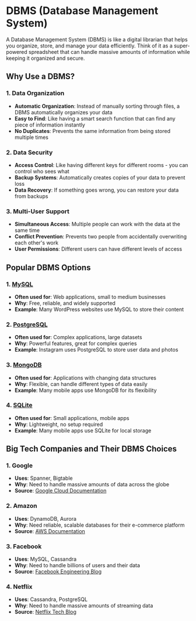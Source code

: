 # DBMS (Database Management System)

A Database Management System (DBMS) is like a digital librarian that helps you organize, store, and manage your data efficiently. Think of it as a super-powered spreadsheet that can handle massive amounts of information while keeping it organized and secure.

## Why Use a DBMS?

### 1. Data Organization

- **Automatic Organization**: Instead of manually sorting through files, a DBMS automatically organizes your data
- **Easy to Find**: Like having a smart search function that can find any piece of information instantly
- **No Duplicates**: Prevents the same information from being stored multiple times

### 2. Data Security

- **Access Control**: Like having different keys for different rooms - you can control who sees what
- **Backup Systems**: Automatically creates copies of your data to prevent loss
- **Data Recovery**: If something goes wrong, you can restore your data from backups

### 3. Multi-User Support

- **Simultaneous Access**: Multiple people can work with the data at the same time
- **Conflict Prevention**: Prevents two people from accidentally overwriting each other's work
- **User Permissions**: Different users can have different levels of access

## Popular DBMS Options

### 1. [MySQL](https://www.mysql.com/)

- **Often used for**: Web applications, small to medium businesses
- **Why**: Free, reliable, and widely supported
- **Example**: Many WordPress websites use MySQL to store their content

### 2. [PostgreSQL](https://www.postgresql.org/)

- **Often used for**: Complex applications, large datasets
- **Why**: Powerful features, great for complex queries
- **Example**: Instagram uses PostgreSQL to store user data and photos

### 3. [MongoDB](https://www.mongodb.com/)

- **Often used for**: Applications with changing data structures
- **Why**: Flexible, can handle different types of data easily
- **Example**: Many mobile apps use MongoDB for its flexibility

### 4. [SQLite](https://sqlite.org/)

- **Often used for**: Small applications, mobile apps
- **Why**: Lightweight, no setup required
- **Example**: Many mobile apps use SQLite for local storage

## Big Tech Companies and Their DBMS Choices

### 1. Google

- **Uses**: Spanner, Bigtable
- **Why**: Need to handle massive amounts of data across the globe
- **Source**: [Google Cloud Documentation](https://cloud.google.com/spanner)

### 2. Amazon

- **Uses**: DynamoDB, Aurora
- **Why**: Need reliable, scalable databases for their e-commerce platform
- **Source**: [AWS Documentation](https://aws.amazon.com/dynamodb/)

### 3. Facebook

- **Uses**: MySQL, Cassandra
- **Why**: Need to handle billions of users and their data
- **Source**: [Facebook Engineering Blog](https://engineering.fb.com/)

### 4. Netflix

- **Uses**: Cassandra, PostgreSQL
- **Why**: Need to handle massive amounts of streaming data
- **Source**: [Netflix Tech Blog](https://netflixtechblog.com/)
